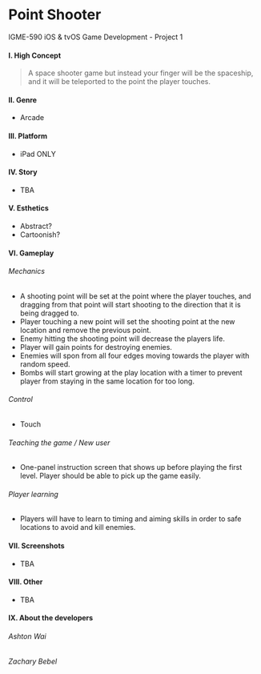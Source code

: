 Point Shooter
==================
IGME-590 iOS & tvOS Game Development - Project 1

#### I. High Concept
> A space shooter game but instead your finger will be the spaceship, and it will be teleported to the point the player touches.

#### II. Genre
- Arcade

#### III. Platform
- iPad ONLY

#### IV. Story
- TBA

#### V. Esthetics
- Abstract?
- Cartoonish?

#### VI. Gameplay
###### Mechanics
- A shooting point will be set at the point where the player touches, and dragging from that point will start shooting to the direction that it is being dragged to.
- Player touching a new point will set the shooting point at the new location and remove the previous point.
- Enemy hitting the shooting point will decrease the players life.
- Player will gain points for destroying enemies.
- Enemies will spon from all four edges moving towards the player with random speed.
- Bombs will start growing at the play location with a timer to prevent player from staying in the same location for too long.

###### Control
- Touch

###### Teaching the game / New user
- One-panel instruction screen that shows up before playing the first level. Player should be able to pick up the game easily.

###### Player learning
- Players will have to learn to timing and aiming skills in order to safe locations to avoid and kill enemies.

#### VII. Screenshots
- TBA

#### VIII. Other
- TBA

#### IX. About the developers
###### Ashton Wai
###### Zachary Bebel
